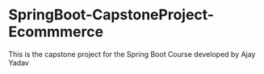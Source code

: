 # SpringBoot-CapstoneProject-Ecommmerce
This is the capstone project for the Spring Boot Course developed by Ajay Yadav
